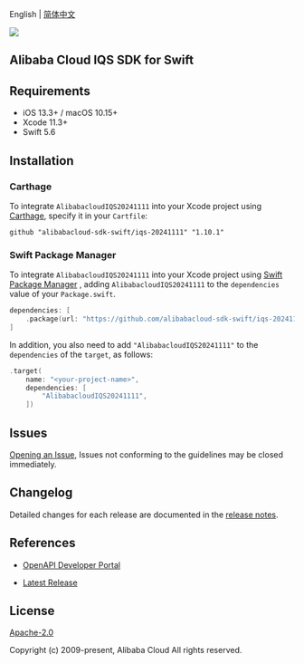 English | [简体中文](README-CN.md)

![](https://aliyunsdk-pages.alicdn.com/icons/AlibabaCloud.svg)

## Alibaba Cloud IQS SDK for Swift

## Requirements

- iOS 13.3+ / macOS 10.15+
- Xcode 11.3+
- Swift 5.6

## Installation

### Carthage

To integrate `AlibabacloudIQS20241111` into your Xcode project using [Carthage](https://github.com/Carthage/Carthage), specify it in your `Cartfile`:

```ogdl
github "alibabacloud-sdk-swift/iqs-20241111" "1.10.1"
```

### Swift Package Manager

To integrate `AlibabacloudIQS20241111` into your Xcode project using [Swift Package Manager](https://swift.org/package-manager/) , adding `AlibabacloudIQS20241111` to the `dependencies` value of your `Package.swift`.

```swift
dependencies: [
    .package(url: "https://github.com/alibabacloud-sdk-swift/iqs-20241111.git", from: "1.10.1")
]
```

In addition, you also need to add `"AlibabacloudIQS20241111"` to the `dependencies` of the `target`, as follows:

```swift
.target(
    name: "<your-project-name>",
    dependencies: [
        "AlibabacloudIQS20241111",
    ])
```

## Issues

[Opening an Issue](https://github.com/alibabacloud-sdk-swift/iqs-20241111/issues/new), Issues not conforming to the guidelines may be closed immediately.

## Changelog

Detailed changes for each release are documented in the [release notes](./ChangeLog.txt).

## References

* [OpenAPI Developer Portal](https://next.api.alibabacloud.com/home)
- [Latest Release](https://github.com/alibabacloud-sdk-swift/iqs-20241111)

## License

[Apache-2.0](http://www.apache.org/licenses/LICENSE-2.0)

Copyright (c) 2009-present, Alibaba Cloud All rights reserved.
